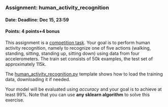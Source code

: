### Assignment: human_activity_recognition
#### Date: Deadline: Dec 15, 23:59
#### Points: 4 points+4 bonus

This assignment is a [competition task](#competitions). Your goal
is to perform human activity recognition, namely to recognize one
of five actions (walking, standing, sitting, standing up, sitting down)
using data from four accelerometers. The train set consists of 50k
examples, the test set of approximately 115k.

The [human_activity_recognition.py](https://github.com/ufal/npfl129/tree/master/labs/09/human_activity_recognition.py)
template shows how to load the training data, downloading it if needed.

Your model will be evaluated using _accuracy_ and your goal is to achieve at
least 99%. Note that you can use **any sklearn algorithm** to solve this
exercise.
